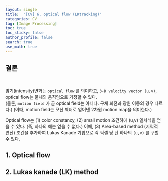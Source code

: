 ```yaml
---
layout: single  
title:  "[CV] 6. optical flow (LKtracking)"
categories: CV
tag: [Image Processing]
toc: true
toc_sticky: false
author_profile: false
search: true
use_math: true
---
```


## 결론
<br/>

밝기(intensity)변화는 `optical flow` 를 의미하고, `3-D velocity vector (u,v)`, optical flow는 물체의 움직임으로 가정할 수 있다.   
(물론, `motion field` 가 곧 optical field는 아니다. 구체 회전과 광원 이동의 경우 다르다.) (이때, motion field는 모션 벡터로 얻어낸 2차원 motion map을 의미한다.)

Optical flow는 (1) color constancy, (2) small motion 조건하에 (u,v) 일차식을 얻을 수 있다. (즉, 하나의 해는 얻을 수 없다.) 이때, (3) Area-based method (지역적 연산) 조건을 추가하여 Lukas Kanade 기법으로 각 픽셀 당 단 하나의 `(u,v)` 를 구할 수 있다.
<br/>

## 1. Optical flow

## 2. Lukas kanade (LK) method

